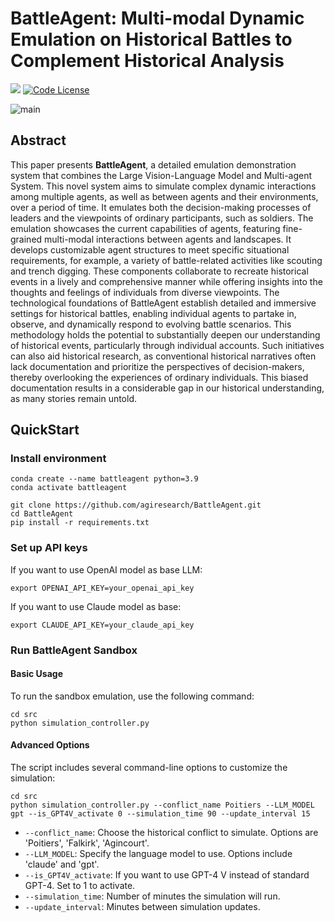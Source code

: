 # BattleAgent: Multi-modal Dynamic Emulation on Historical Battles to Complement Historical Analysis

<a href='https://arxiv.org/abs/2404.15532'><img src='https://img.shields.io/badge/Paper-PDF-red'></a> 
[![Code License](https://img.shields.io/badge/Code%20License-Apache_2.0-green.svg)](https://github.com/agiresearch/BattleAgent/blob/main/LICENSE)



<img align="center" alt="main" src="https://github.com/agiresearch/BattleAgent/assets/28013619/cd84e205-469b-465a-8c77-021a55a64498">


## Abstract
This paper presents **BattleAgent**, a detailed emulation demonstration system that combines the Large Vision-Language Model and Multi-agent System. This novel system aims to simulate complex dynamic interactions among multiple agents, as well as between agents and their environments, over a period of time. It emulates both the decision-making processes of leaders and the viewpoints of ordinary participants, such as soldiers. The emulation showcases the current capabilities of agents, featuring fine-grained multi-modal interactions between agents and landscapes. It develops customizable agent structures to meet specific situational requirements, for example, a variety of battle-related activities like scouting and trench digging. These components collaborate to recreate historical events in a lively and comprehensive manner while offering insights into the thoughts and feelings of individuals from diverse viewpoints. The technological foundations of BattleAgent establish detailed and immersive settings for historical battles, enabling individual agents to partake in, observe, and dynamically respond to evolving battle scenarios. This methodology holds the potential to substantially deepen our understanding of historical events, particularly through individual accounts. Such initiatives can also aid historical research, as conventional historical narratives often lack documentation and prioritize the perspectives of decision-makers, thereby overlooking the experiences of ordinary individuals. This biased documentation results in a considerable gap in our historical understanding, as many stories remain untold. 


## QuickStart
### Install environment
```
conda create --name battleagent python=3.9
conda activate battleagent

git clone https://github.com/agiresearch/BattleAgent.git
cd BattleAgent
pip install -r requirements.txt
```

### Set up API keys
If you want to use OpenAI model as base LLM:
```
export OPENAI_API_KEY=your_openai_api_key
```

If you want to use Claude model as base:
```
export CLAUDE_API_KEY=your_claude_api_key
```
### Run BattleAgent Sandbox
#### Basic Usage

To run the sandbox emulation, use the following command:

```
cd src
python simulation_controller.py
```

#### Advanced Options

The script includes several command-line options to customize the simulation:

```
cd src
python simulation_controller.py --conflict_name Poitiers --LLM_MODEL gpt --is_GPT4V_activate 0 --simulation_time 90 --update_interval 15
```

- `--conflict_name`: Choose the historical conflict to simulate. Options are 'Poitiers', 'Falkirk', 'Agincourt'.
- `--LLM_MODEL`: Specify the language model to use. Options include 'claude' and 'gpt'.
- `--is_GPT4V_activate`: If you want to use GPT-4 V instead of standard GPT-4. Set to 1 to activate.
- `--simulation_time`: Number of minutes the simulation will run.
- `--update_interval`: Minutes between simulation updates.

